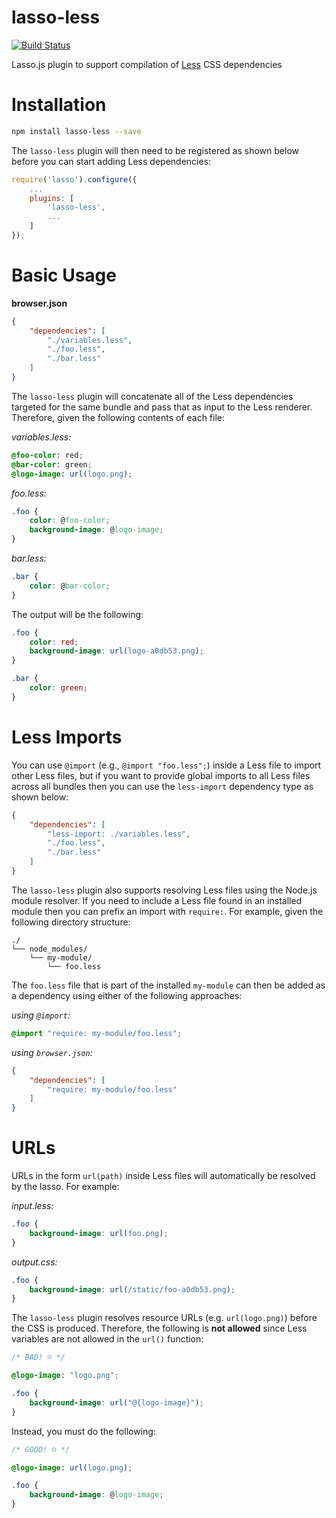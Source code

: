 lasso-less
==============

[![Build Status](https://travis-ci.org/lasso-js/lasso-less.svg?branch=master)](https://travis-ci.org/lasso-js/lasso-less)

Lasso.js plugin to support compilation of [Less](http://lesscss.org/) CSS dependencies

# Installation

```sh
npm install lasso-less --save
```

The `lasso-less` plugin will then need to be registered as shown below before you can start adding Less dependencies:

```javascript
require('lasso').configure({
    ...
    plugins: [
        'lasso-less',
        ...
    ]
});
```

# Basic Usage

**browser.json**

```json
{
    "dependencies": [
        "./variables.less",
        "./foo.less",
        "./bar.less"
	]
}
```

The `lasso-less` plugin will concatenate all of the Less dependencies targeted for the same bundle and pass that as input to the Less renderer. Therefore, given the following contents of each file:

_variables.less:_

```css
@foo-color: red;
@bar-color: green;
@logo-image: url(logo.png);
```

_foo.less:_

```css
.foo {
    color: @foo-color;
    background-image: @logo-image;
}
```

_bar.less:_

```css
.bar {
    color: @bar-color;
}
```

The output will be the following:

```css
.foo {
    color: red;
    background-image: url(logo-a0db53.png);
}

.bar {
    color: green;
}
```

# Less Imports

You can use `@import` (e.g., `@import "foo.less";`) inside a Less file to import other Less files, but if you want to provide global imports to all Less files across all bundles then you can use the `less-import` dependency type as shown below:

```json
{
	"dependencies": [
        "less-import: ./variables.less",
        "./foo.less",
        "./bar.less"
	]
}
```

The `lasso-less` plugin also supports resolving Less files using the Node.js module resolver. If you need to include a Less file found in an installed module then you can prefix an import with `require:`. For example, given the following directory structure:

```
./
└── node_modules/
    └── my-module/
        └── foo.less
```

The `foo.less` file that is part of the installed `my-module` can then be added as a dependency using either of the following approaches:

_using `@import`:_

```css
@import "require: my-module/foo.less";
```

_using `browser.json`:_

```json
{
    "dependencies": [
        "require: my-module/foo.less"
    ]
}
```

# URLs

URLs in the form `url(path)` inside Less files will automatically be resolved by the lasso. For example:

_input.less:_

```css
.foo {
    background-image: url(foo.png);
}
```

_output.css:_

```css
.foo {
    background-image: url(/static/foo-a0db53.png);
}
```

The `lasso-less` plugin resolves resource URLs (e.g. `url(logo.png)`) before the CSS is produced. Therefore, the following is __not allowed__ since Less variables are not allowed in the `url()` function:

```css
/* BAD! ☹ */

@logo-image: "logo.png";

.foo {
    background-image: url("@{logo-image}");
}
```

Instead, you must do the following:

```css
/* GOOD! ☺ */

@logo-image: url(logo.png);

.foo {
    background-image: @logo-image;
}
```
